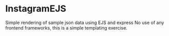# InstagramEJS
Simple rendering of sample json data using EJS and express 
No use of any frontend frameworks, this is a simple templating exercise.
